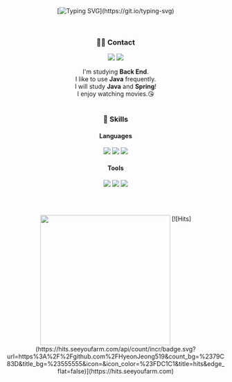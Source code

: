 <div align="center">
<br><br>
 
[![Typing SVG](https://readme-typing-svg.herokuapp.com?font=Oleo+Script&color=D3CAE7&size=35&center=true&height=53&lines=%E3%80%80%E3%80%80Hi%2C+there;+I'm+HyeonJeong.;Nice+to+meet+you!)](https://git.io/typing-svg)

<br>

<!-- Hyeonjeong's profile -->
 ### 🤙🏻 Contact
 <p>
  <img src="https://img.shields.io/badge/@study_hj_519-E4405F?style=flat-square&logo=Instagram&logoColor=white"/> 
  <img src="https://img.shields.io/badge/blockb792956@gmail.com-EA4335?style=flat-square&logo=Gmail&logoColor=white"/> 
  <br>
 </p>
 <p>
  I'm studying <b>Back End</b>.<br>
  I like to use <b>Java</b> frequently.<br>
  I will study <b>Java</b> and <b>Spring</b>! <br>
  I enjoy watching movies.😘 <br><br>
</p>

 ### 💪 Skills
#### Languages
<p>
  <img src="https://img.shields.io/badge/Python-3776AB?style=flat-square&logo=Python&logoColor=white"/>
  <img src="https://img.shields.io/badge/Java-007396?style=flat-square&logo=Java&logoColor=white"/>
  <img src="https://img.shields.io/badge/Html5-E34F26?style=flat-square&logo=Html5&logoColor=white"/>
</p>

#### Tools
<p>
  <img src="https://img.shields.io/badge/Slack-4A154B?style=flat-square&logo=Slack&logoColor=white"/>
  <img src="https://img.shields.io/badge/IntelliJIDEA-000000?style=flat-square&logo=IntelliJIDEA&logoColor=white"/>
  <img src="https://img.shields.io/badge/GitHub-181717?style=flat-square&logo=GitHub&logoColor=white"/>
</p>

<br><br>
<p>
<a href="https://solved.ac/profile/blockb7929"><img src="http://mazassumnida.wtf/api/v2/generate_badge?boj=blockb7929" style="vertical-align:top" width="300px;" /></a>
 [![Hits](https://hits.seeyoufarm.com/api/count/incr/badge.svg?url=https%3A%2F%2Fgithub.com%2FHyeonJeong519&count_bg=%2379C83D&title_bg=%23555555&icon=&icon_color=%23FDC1C1&title=hits&edge_flat=false)](https://hits.seeyoufarm.com)
 </p>
